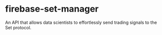 # firebase-set-manager
An API that allows data scientists to effortlessly send trading signals to the Set protocol.
